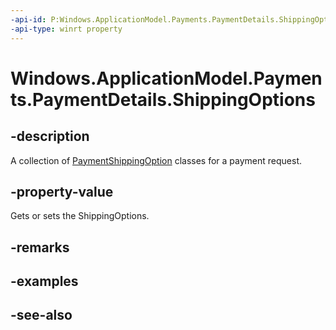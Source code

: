 ```yaml
---
-api-id: P:Windows.ApplicationModel.Payments.PaymentDetails.ShippingOptions
-api-type: winrt property
---
```


<!-- Property syntax
public Windows.Foundation.Collections.IVectorView<Windows.ApplicationModel.Payments.PaymentShippingOption> ShippingOptions { get;  set; }
-->

# Windows.ApplicationModel.Payments.PaymentDetails.ShippingOptions

## -description
A collection of [PaymentShippingOption](paymentshippingoption.md) classes for a payment request.

## -property-value
Gets or sets the ShippingOptions.

## -remarks

## -examples

## -see-also